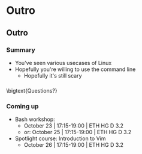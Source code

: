 # Outro

## Outro

### Summary
* You've seen various usecases of Linux
* Hopefully you're willing to use the command line
     * Hopefully it's still scary

###
\bigtext{Questions?}

### Coming up
* Bash workshop: 
    * October 23 | 17:15-19:00 | ETH HG D 3.2
    * or: October 25 | 17:15-19:00 | ETH HG D 3.2 
* Spotlight course: Introduction to Vim
    * October 26 | 17:15-19:00 | ETH HG D 3.2 

